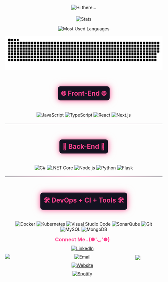 <!-- Title Section -->
<p align="center">
    <img src="hi2.gif" alt="Hi there..."/>
</p>

<!-- Stats Section -->
<p align="center" style="margin-top: 20px;">
<img src="https://github-readme-stats-hazel-nine-27.vercel.app/api?username=lucasduarte-xipp&show_icons=true&theme=radical&hide=issues,stars&hide_border=true&hide_title=false&count_private=true&show=prs_merged,prs_merged_percentage&custom_title=dvarte-dev's Github Stats" alt="Stats">
</p>

<p align="center">
<img src="https://github-readme-stats.vercel.app/api/top-langs/?username=dvarte-dev&langs_count=8&layout=compact&theme=radical&hide_border=true&hide=jupyter%20notebook,html,assembly,batchfile&card_width=465" alt="Most Used Languages"/>
</p>

![github contribution grid snake animation](https://github.com/dvarte-dev/dvarte-dev/blob/output/github-contribution-grid-snake-dark.svg)

<!-- Front-End Section -->
<div align="center" style="margin: 20px 0;">
    <h2 style="display: inline-block; padding: 10px; border-radius: 8px; background: linear-gradient(135deg, #141321, #141321); color: #FE428E; box-shadow: 0 0 15px rgba(254, 66, 142, 0.7), 0 0 25px rgba(247, 143, 179, 0.6);">
        🌐 Front-End 🌐
    </h2>
</div>

<p align="center">
    <img alt="JavaScript" src="https://user-images.githubusercontent.com/25181517/117447155-6a868a00-af3d-11eb-9cfe-245df15c9f3f.png" width="80" title="JavaScript">
    <img alt="TypeScript" src="https://user-images.githubusercontent.com/25181517/183890598-19a0ac2d-e88a-4005-a8df-1ee36782fde1.png" width="80" title="TypeScript">
    <img alt="React" src="https://user-images.githubusercontent.com/25181517/183897015-94a058a6-b86e-4e42-a37f-bf92061753e5.png" width="80" title="React">
    <img alt="Next.js" src="https://github.com/marwin1991/profile-technology-icons/assets/136815194/5f8c622c-c217-4649-b0a9-7e0ee24bd704" width="80" title="Next.js">
</p>

<hr style="border: 0; height: 1px; background: linear-gradient(to right, #141321, #FE428E, #141321); margin: 20px 0; border-radius: 5px;">

<!-- Back-End Section -->
<div align="center" style="margin: 20px 0;">
    <h2 style="display: inline-block; padding: 10px; border-radius: 8px; background: linear-gradient(135deg, #141321, #141321); color: #FE428E; box-shadow: 0 0 15px rgba(254, 66, 142, 0.7), 0 0 25px rgba(247, 143, 179, 0.6);">
        🤖 Back-End 🤖
    </h2>
</div>

<p align="center">
    <img alt="C#" src="https://user-images.githubusercontent.com/25181517/121405384-444d7300-c95d-11eb-959f-913020d3bf90.png" width="80" title="C#">
    <img alt=".NET Core" src="https://user-images.githubusercontent.com/25181517/121405754-b4f48f80-c95d-11eb-8893-fc325bde617f.png" width="80" title=".NET Core">
    <img alt="Node.js" src="https://user-images.githubusercontent.com/25181517/183568594-85e280a7-0d7e-4d1a-9028-c8c2209e073c.png" width="80" title="Node.js">
    <img alt="Python" src="https://user-images.githubusercontent.com/25181517/183423507-c056a6f9-1ba8-4312-a350-19bcbc5a8697.png" width="80" title="Python">
    <img alt="Flask" src="https://user-images.githubusercontent.com/25181517/183423775-2276e25d-d43d-4e58-890b-edbc88e915f7.png" width="80" title="Flask">
</p>

<hr style="border: 0; height: 1px; background: linear-gradient(to right, #141321, #FE428E, #141321); margin: 20px 0; border-radius: 5px;">

<!-- DevOps + CI + Tools Section -->
<div align="center" style="margin: 20px 0;">
    <h2 style="display: inline-block; padding: 10px; border-radius: 8px; background: linear-gradient(135deg, #141321, #141321); color: #FE428E; box-shadow: 0 0 15px rgba(254, 66, 142, 0.7), 0 0 25px rgba(247, 143, 179, 0.6);">
        🛠️ DevOps + CI + Tools 🛠️
    </h2>
</div>

<p align="center">
  <img src="https://user-images.githubusercontent.com/25181517/117207330-263ba280-adf4-11eb-9b97-0ac5b40bc3be.png" alt="Docker" width="80" title="Docker">
  <img src="https://user-images.githubusercontent.com/25181517/182534006-037f08b5-8e7b-4e5f-96b6-5d2a5558fa85.png" alt="Kubernetes" width="80" title="Kubernetes">
  <img src="https://user-images.githubusercontent.com/25181517/192108891-d86b6220-e232-423a-bf5f-90903e6887c3.png" alt="Visual Studio Code" width="80" title="Visual Studio Code">
  <img alt="SonarQube" src="https://user-images.githubusercontent.com/25181517/184146221-671413cb-b1ae-47db-a232-b37c99281516.png" width="80" title="SonarQube">
  <img alt="Git" src="https://user-images.githubusercontent.com/25181517/192108372-f71d70ac-7ae6-4c0d-8395-51d8870c2ef0.png" width="80" title="Git">
  <img alt="MySQL" src="https://user-images.githubusercontent.com/25181517/183896128-ec99105a-ec1a-4d85-b08b-1aa1620b2046.png" width="80" title="MySQL">
  <img alt="MongoDB" src="https://user-images.githubusercontent.com/25181517/182884177-d48a8579-2cd0-447a-b9a6-ffc7cb02560e.png" width="80" title="MongoDB">
</p>

<!-- Contact Section -->
<div style="display: flex; align-items: center; gap: 10px; flex-wrap: wrap;">
  <!-- GIF à esquerda -->
  <img align='left' src="https://media.giphy.com/media/1jgLDGD1Bn27e/giphy.gif" width="150">

  <!-- Seção de contato -->
  <div style="display: flex; align-items: center; gap: 10px; flex-direction: column; text-align: center;">
    <h3 style="color: #FE428E; margin: 0;">Connect Me..(●'◡'●)</h3>
    <a href="https://www.linkedin.com/in/dvarte-dev/" target="_blank">
      <img height="35" src="https://img.icons8.com/doodle/96/000000/linkedin-circled.png" alt="LinkedIn">
    </a>
    <a href="mailto:contato@dvarte.dev" target="_blank">
      <img height="35" src="https://img.icons8.com/doodle/96/000000/gmail-new.png" alt="Email">
    </a>
    <a href="https://dvarte.dev" target="_blank">
      <img height="35" src="https://img.icons8.com/doodle/96/000000/domain.png" alt="Website">
    </a>
    <a href="https://open.spotify.com/user/12159793014?si=b4897ce385514b7a" target="_blank">
      <img height="35" src="https://img.icons8.com/doodle/96/000000/spotify.png" alt="Spotify">
    </a>
  </div>

  <!-- Spotify Widget -->
  <div style="flex: 1; display: flex; justify-content: center; align-items: center; max-width:200; min-width: 150; margin-top:10px;">
    <a href="https://spotify-github-profile.kittinanx.com/api/view.svg?uid=12159793014&redirect=true">
      <img src="https://spotify-github-profile.kittinanx.com/api/view.svg?uid=12159793014&cover_image=true&theme=default&show_offline=true&background_color=121212&interchange=true&bar_color=53b14f&bar_color_cover=false"/>
    </a>
  </div>
</div>

